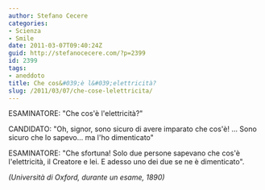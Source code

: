 ```yaml
---
author: Stefano Cecere
categories:
- Scienza
- Smile
date: 2011-03-07T09:40:24Z
guid: http://stefanocecere.com/?p=2399
id: 2399
tags:
- aneddoto
title: Che cos&#039;è l&#039;elettricità?
slug: /2011/03/07/che-cose-lelettricita/
---
```


ESAMINATORE: "Che cos'è l'elettricità?"
  
CANDIDATO: "Oh, signor, sono sicuro di avere imparato che cos'è! … Sono sicuro che lo sapevo… ma l'ho dimenticato"
  
ESAMINATORE: "Che sfortuna! Solo due persone sapevano che cos'è l'elettricità, il Creatore e lei. E adesso uno dei due se ne è dimenticato".
  
_(Università di Oxford, durante un esame, 1890)_